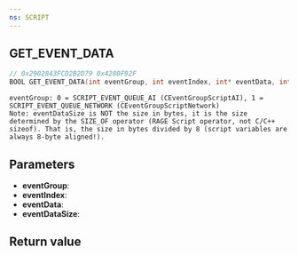 ```yaml
---
ns: SCRIPT
---
```

## GET_EVENT_DATA

```c
// 0x2902843FCD2B2D79 0x4280F92F
BOOL GET_EVENT_DATA(int eventGroup, int eventIndex, int* eventData, int eventDataSize);
```

```
eventGroup: 0 = SCRIPT_EVENT_QUEUE_AI (CEventGroupScriptAI), 1 = SCRIPT_EVENT_QUEUE_NETWORK (CEventGroupScriptNetwork)
Note: eventDataSize is NOT the size in bytes, it is the size determined by the SIZE_OF operator (RAGE Script operator, not C/C++ sizeof). That is, the size in bytes divided by 8 (script variables are always 8-byte aligned!).
```

## Parameters
* **eventGroup**: 
* **eventIndex**: 
* **eventData**: 
* **eventDataSize**: 

## Return value
